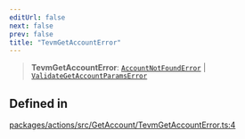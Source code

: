 ```yaml
---
editUrl: false
next: false
prev: false
title: "TevmGetAccountError"
---
```


> **TevmGetAccountError**: [`AccountNotFoundError`](/reference/tevm/errors/classes/accountnotfounderror/) \| [`ValidateGetAccountParamsError`](/reference/tevm/actions/type-aliases/validategetaccountparamserror/)

## Defined in

[packages/actions/src/GetAccount/TevmGetAccountError.ts:4](https://github.com/qbzzt/tevm-monorepo/blob/main/packages/actions/src/GetAccount/TevmGetAccountError.ts#L4)
